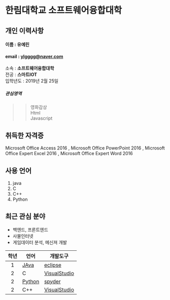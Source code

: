 # 한림대학교 소프트웨어융합대학

## 개인 이력사항           

#### 이름 : 유예린
#### email : ylgggg@naver.com
소속 : **소프트웨어융합대학**  
전공 : **스마트IOT**  
입학년도 : 2019년 2월 25일  
##### 관심영역
>> 영화감상  
>> Html  
>> Javascript

## 취득한 자격증
Microsoft Office Access 2016 , Microsoft Office PowerPoint 2016 , Microsoft Office Expert Excel 2016 , Microsoft Office Expert Word 2016

## 사용 언어
1. java
2. C
3. C++
4. Python


## 최근 관심 분야
+  백엔드, 프론트엔드
+ 사물인터넷
+ 게임데이터 분석, 메신져 개발


|학년|언어|개발도구|
|:---:|---|---|
|1|[JAva](https://www.oracle.com)|[eclipse]|
|2|C|[VisualStudio](https://visualstudio.microsoft.com/ko/)|
|2|[Python](https://www.python.org/)|[spyder](https://www.anaconda.com/)|
|2|C++|[VisualStudio](https://visualstudio.microsoft.com/ko/)|





[eclipse]: http://www.eclipse.org
